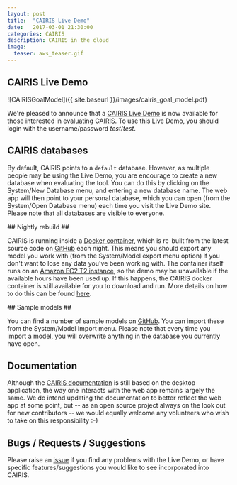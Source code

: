 ```yaml
---
layout: post
title:  "CAIRIS Live Demo"
date:   2017-03-01 21:30:00
categories: CAIRIS
description: CAIRIS in the cloud
image:
  teaser: aws_teaser.gif
---
```


## CAIRIS Live Demo ##

![CAIRISGoalModel]({{ site.baseurl }}/images/cairis_goal_model.pdf)

We're pleased to announce that a [CAIRIS Live Demo](http://ec2-34-250-69-147.eu-west-1.compute.amazonaws.com) is now available for those interested in evaluating CAIRIS.  To use this Live Demo, you should login with the username/password *test*/*test*.

## CAIRIS databases ##

By default, CAIRIS points to a `default` database.  However, as multiple people may be using the Live Demo, you are encourage to create a new database when evaluating the tool.  You can do this by clicking on the System/New Database menu, and entering a new database name.  The web app will then point to your personal database, which you can open (from the System/Open Database menu) each time you visit the Live Demo site.  Please note that all databases are visible to everyone.

## Nightly rebuild ##

CAIRIS is running inside a [Docker container](http://cairis.org/cairis/docker/), which is re-built from the latest source code on [GitHub](https://github.com/failys/cairis) each night.  This means you should export any model you work with (from the System/Model export menu option) if you don't want to lose any data you've been working with.  The container itself runs on an [Amazon EC2 T2 instance](https://aws.amazon.com/ec2/instance-types/t2/), so the demo may be unavailable if the available hours have been used up.  If this happens, the CAIRIS docker container is still available for you to download and run.  More details on how to do this can be found [here](http://cairis.org/cairis/docker/).  

## Sample models ##

You can find a number of sample models on [GitHub](https://github.com/failys/cairis/tree/master/examples/exemplars).  You can import these from the System/Model Import menu.  Please note that every time you import a model, you will overwrite anything in the database you currently have open.

## Documentation ##

Although the [CAIRIS documentation](http://cairis.readthedocs.io/en/latest/) is still based on the desktop application, the way one interacts with the web app remains largely the same.  We do intend updating the documentation to better reflect the web app at some point, but -- as an open source project always on the look out for new contributors -- we would equally welcome any volunteers who wish to take on this responsibility :-)

## Bugs / Requests / Suggestions ##

Please raise an [issue](https://github.com/failys/persona_helper/issues) if you find any problems with the Live Demo, or have specific features/suggestions you would like to see incorporated into CAIRIS.
